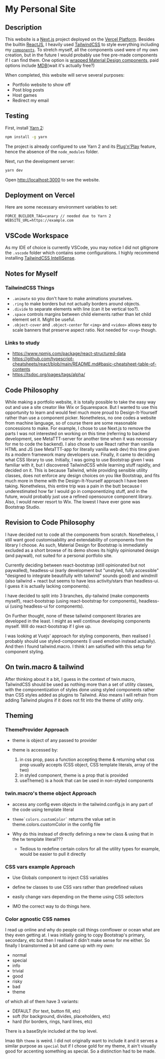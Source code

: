 # My Personal Site

## Description

This website is a [Next.js](https://nextjs.org/) project deployed on the [Vercel Platform](https://vercel.com/). Besides the builtin [ReactJS](https://reactjs.org/), I heavily used [TailwindCSS](https://tailwindcss.com/) to style everything including my [`components`](/components). To stretch myself, all the components used were of my own creation, but in the future I would probably use free pre-made components if I can find them. One option is [wrapped Material Design components](https://material.io/components), paid options include [MDB](https://mdbootstrap.com/docs/react/)(wait it's actually free?)

When completed, this website will serve several purposes:

- Portfolio website to show off
- Post blog posts
- Host games
- Redirect my email

## Testing

First, install [Yarn 2](https://yarnpkg.com/):

```bash
npm install -g yarn
```

The project is already configured to use Yarn 2 and its [Plug'n'Play](https://yarnpkg.com/features/pnp) feature, hence the absence of the `node_modules` folder.

Next, run the development server:

```bash
yarn dev
```

Open [http://localhost:3000](http://localhost:3000) to see the website.

## Deployment on Vercel

Here are some necessary environment variables to set:

```env
FORCE_BUILDER_TAG=canary // needed due to Yarn 2
WEBSITE_URL=https://example.com
```

## VSCode Workspace

As my IDE of choice is currently VSCode, you may notice I did not gitignore the `.vscode` folder which contains some configurations. I highly recommend installing [TailwindCSS IntelliSense](https://marketplace.visualstudio.com/items?itemName=bradlc.vscode-tailwindcss).

## Notes for Myself

### TailwindCSS Things

- `.animate` so you don't have to make animations yourselves.
- `.ring` to make borders but not actually borders around objects.
- `.divide` to separate elements with line (can it be vertical too?).
- `.space` controls margins between child elements rather than let child element set it. Might be useful.
- `.object-cover` and `.object-center` for `<img>` and `<video>` allows easy to scale banners that preserve aspect ratio. Not needed for `<svg>` though.

### Links to study

- <https://www.npmjs.com/package/react-structured-data>
- <https://github.com/typescript-cheatsheets/react/blob/main/README.md#basic-cheatsheet-table-of-contents>
- <https://tsdoc.org/pages/tags/alpha/>

## Code Philosophy

While making a portfolio website, it is totally possible to take the easy way out and use a site creator like Wix or Squarespace. But I wanted to use this opportunity to learn and would feel much more proud to Design-It-Yourself rather than use a component picker. Nonetheless, no one codes a website from machine language, so of course there are some reasonable concessions to make. For example, I chose to use Next.js to remove the parts I was not interested on working on this time (referring to backend development, see MetaTTT-server for another time when it was necessary for me to code the backend). I also chose to use React rather than vanilla HTML and JS (see MetaTTT-app for literally vanilla web dev) this time given its a modern framework many developers use. Finally, it came to deciding what CSS library to use. Initially, I was going to use Bootstrap given I was familiar with it, but I discovered TailwindCSS while learning stuff rapidly, and decided on it. This is because Tailwind, while providing sensible utility classes, does not enforce any design choices on you like Bootstrap, and fits much more in theme with the Design-It-Yourself approach I have been taking. Nonetheless, this entire trip was a pain in the butt because I underestimated how far I would go in componentizing stuff, and in the future, would probably just use a refined opensource component library. Also, I would never resort to Wix. The lowest I have ever gone was Bootstrap Studio.

## Revision to Code Philosophy

I have decided not to code all the components from scratch. Nonetheless, I still want good customisability and extendability of components from the library I choose. As such, Material Design for Bootstrap is immediately excluded as a short browse of its demo shows its highly opinionated design (and paywall), not suited for a personal portfolio site.

Currently deciding between react-bootstrap (still opinionated but not paywalled), headless-ui (early development but "unstyled, fully accessible" "designed to integrate beautifully with tailwind" sounds good) and windmill (also tailwind + react but seems to have less activity/stars than headless-ui. I guess it is actually lacking components).

I have decided to split into 3 branches, diy-tailwind (make components myself), react-bootstrap (using react-bootstrap for components), headless-ui (using headless-ui for components).

On Further thought, none of these tailwind component libraries are developed in the least. I might as well continue developing components myself. Will do react-bootstrap if I give up.

I was looking at Vuejs' approach for styling components, then realised I probably should use styled-components (I used emotion instead actually). And then I found tailwind.macro. I think I am satisified with this setup for component styling.

## On twin.macro & tailwind

After thinking about it a bit, I guess in the context of twin.macro, TailwindCSS should be used as nothing more than a set of utility classes, with the componentization of styles done using styled components rather than CSS styles added as plugins to Tailwind. Also means I will refrain from adding Tailwind plugins if it does not fit into the theme of utility only.

## Theming

### ThemeProvider Approach

- theme is object of any passed to provider

- theme is accessed by:
  1. in css prop, pass a function accepting theme & returning what css prop usually accepts (CSS object, CSS template literals, array of the two)
  2. in styled component, theme is a prop that is provided
  3. useTheme() is a hook that can be used in non-styled components

### twin.macro's theme object Approach

- access any config even objects in the tailwind.config.js in any part of the code using template literal

- ``` theme`colors.customColor` ``` returns the value set in theme.colors.customColor in the config file

- Why do this instead of directly defining a new tw class & using that in the tw template literal???

  - Tedious to redefine certain colors for all the utility types for example, would be easier to pull it directly

### CSS vars example Approach

- Use Globals component to inject CSS variables

- define tw classes to use CSS vars rather than predefined values

- easily change vars depending on the theme using CSS selectors

- IMO the correct way to do things here.

### Color agnostic CSS names

I read up online and why do people call things cornflower or ocean what are they even getting at. I was initially going to copy Bootstrap's primary, secondary, etc but then I realised it didn't make sense for me either. So finally I brainstormed a bit and came up with my own:

- normal
- special
- info
- trivial
- good
- risky
- bad
- theme

of which all of them have 3 variants:

- DEFAULT (for text, button fill, etc)
- soft (for background, divides, placeholders, etc)
- hard (for borders, rings, hard lines, etc)

There is a baseStyle included at the top level.

lmao tbh `theme` is weird. I did not originally want to include it and it serves a similar purpose as `special` but if I chose gold for my theme, it ain't visually good for accenting something as special. So a distinction had to be made.
